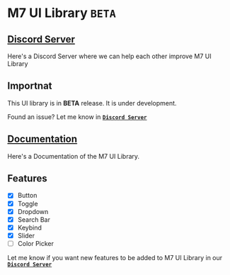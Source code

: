 # M7 UI Library `BETA`

## [Discord Server](https://discord.gg/PUWk3xwsjk)

Here's a Discord Server where we can help each other improve M7 UI Library

## Importnat
This UI library is in **BETA** release. It is under development.

Found an issue? Let me know in **[`Discord Server`](https://discord.gg/PUWk3xwsjk)**

## **[Documentation](https://github.com/M7ilan/M7-UI-Library/blob/main/Documentation.md)**
Here's a Documentation of the M7 UI Library.

## Features
- [x] Button
- [x] Toggle
- [x] Dropdown
- [x] Search Bar
- [x] Keybind
- [x] Slider
- [ ] Color Picker

Let me know if you want new features to be added to M7 UI Library in our **[`Discord Server`](https://discord.gg/PUWk3xwsjk)**
